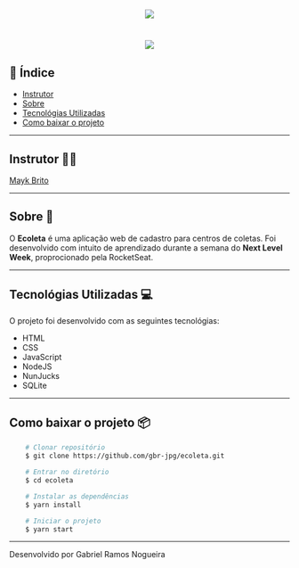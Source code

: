 <h1 align="center">
    <img src="https://ik.imagekit.io/53vofovqwp/Logo_sUVkZhJCA.png">    
</h1>

<h1 align="center">
    <img src="https://media.giphy.com/media/JUGN8jm00LwuqaHM2C/giphy.gif">
</h1>

## 📍 Índice 
- [Instrutor](#-instrutor)
- [Sobre](#-sobre)
- [Tecnológias Utilizadas](#-tecnológias-utilizadas)
- [Como baixar o projeto](#-como-baixar-o-projeto)

---

##  Instrutor 👨‍🏫
[Mayk Brito ](https://github.com/maykbrito)

---

##  Sobre 🔖

O **Ecoleta** é uma aplicação web de cadastro para centros de coletas. Foi desenvolvido com intuito de aprendizado durante a semana do **Next Level Week**, proprocionado pela RocketSeat. 

---

##  Tecnológias Utilizadas 💻

O projeto foi desenvolvido com as seguintes tecnológias:
- HTML
- CSS
- JavaScript
- NodeJS
- NunJucks
- SQLite

---

##  Como baixar o projeto 📦

```bash
    # Clonar repositório
    $ git clone https://github.com/gbr-jpg/ecoleta.git

    # Entrar no diretório
    $ cd ecoleta

    # Instalar as dependências
    $ yarn install

    # Iniciar o projeto
    $ yarn start

```
----

Desenvolvido por Gabriel Ramos Nogueira
